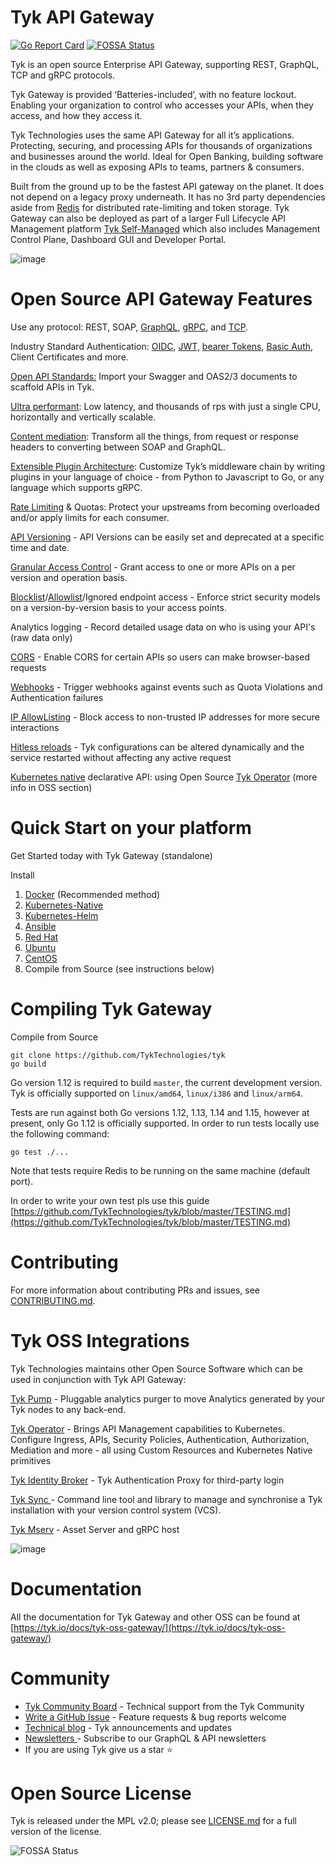 # Tyk API Gateway

<!-- [![Build Status](https://travis-ci.org/TykTechnologies/tyk.svg?branch=master)](https://travis-ci.org/TykTechnologies/tyk) -->
[![Go Report Card](https://goreportcard.com/badge/github.com/TykTechnologies/tyk)](https://goreportcard.com/report/github.com/TykTechnologies/tyk)
[![FOSSA Status](https://app.fossa.io/api/projects/git%2Bgithub.com%2FTykTechnologies%2Ftyk.svg?type=shield)](https://app.fossa.io/projects/git%2Bgithub.com%2FTykTechnologies%2Ftyk?ref=badge_shield)

Tyk is an open source Enterprise API Gateway, supporting REST, GraphQL, TCP and gRPC protocols. 

Tyk Gateway is provided ‘Batteries-included’, with no feature lockout. Enabling your organization to control who accesses your APIs, when they access, and how they access it. 

Tyk Technologies uses the same API Gateway for all it’s applications. Protecting, securing, and processing APIs for thousands of organizations and businesses around the world. Ideal for Open Banking, building software in the clouds as well as exposing APIs to teams, partners & consumers. 

Built from the ground up to be the fastest API gateway on the planet. It does not depend on a legacy proxy underneath. It has no 3rd party dependencies aside from [Redis](https://github.com/redis/redis) for distributed rate-limiting and token storage. Tyk Gateway can also be deployed as part of a larger Full Lifecycle API Management platform [Tyk Self-Managed](https://tyk.io/features/dashboard/) which also includes Management Control Plane, Dashboard GUI and Developer Portal.

![image](https://user-images.githubusercontent.com/14009/109156132-8ae9d980-7781-11eb-88d7-0b77c753a9ca.png)



# Open Source API Gateway Features

Use any protocol: REST, SOAP, [GraphQL](https://tyk.io/docs/tyk-apis/tyk-gateway-api/api-definition-objects/graphql/), [gRPC](https://tyk.io/docs/key-concepts/grpc-proxy/), and [TCP](https://tyk.io/docs/key-concepts/tcp-proxy/).

Industry Standard Authentication: [OIDC](https://tyk.io/docs/advanced-configuration/integrate/api-auth-mode/open-id-connect/#setting-up-oidc), [JWT,](https://tyk.io/docs/tyk-apis/tyk-gateway-api/api-definition-objects/jwt/) [bearer Tokens](https://tyk.io/docs/basic-config-and-security/security/authentication-authorization/bearer-tokens/), [Basic Auth](https://tyk.io/docs/tyk-apis/tyk-dashboard-api/basic-authentication/), Client Certificates and more.

[Open API Standards:](https://tyk.io/docs/getting-started/import-apis/) Import your Swagger and OAS2/3 documents to scaffold APIs in Tyk.

[Ultra performant](https://tyk.io/performance-tuning-your-tyk-api-gateway/): Low latency, and thousands of rps with just a single CPU, horizontally and vertically scalable.

[Content mediation](https://tyk.io/docs/advanced-configuration/transform-traffic/): Transform all the things, from request or response headers to converting between SOAP and GraphQL.

[Extensible Plugin Architecture](https://tyk.io/docs/plugins/): Customize Tyk’s middleware chain by writing plugins in your language of choice - from Python to Javascript to Go, or any language which supports gRPC.

[Rate Limiting](https://tyk.io/docs/basic-config-and-security/control-limit-traffic/rate-limiting/#setting-rate-limits-in-the-tyk-community-edition-gateway-ce) & Quotas: Protect your upstreams from becoming overloaded and/or apply limits for each consumer.

[API Versioning](https://tyk.io/docs/tyk-apis/tyk-gateway-api/api-definition-objects/versioning-endpoint/) - API Versions can be easily set and deprecated at a specific time and date.

[Granular Access Control](https://tyk.io/docs/security/security-policies/secure-apis-method-path/) - Grant access to one or more APIs on a per version and operation basis.

[Blocklist](https://tyk.io/docs/tyk-apis/tyk-gateway-api/api-definition-objects/ip-blacklisting/)/[Allowlist](https://tyk.io/docs/tyk-apis/tyk-gateway-api/api-definition-objects/ip-whitelisting/)/Ignored endpoint access - Enforce strict security models on a version-by-version basis to your access points.

Analytics logging - Record detailed usage data on who is using your API's (raw data only)

[CORS](https://tyk.io/docs/tyk-apis/tyk-gateway-api/api-definition-objects/cors/) - Enable CORS for certain APIs so users can make browser-based requests

[Webhooks](https://tyk.io/docs/basic-config-and-security/report-monitor-trigger-events/webhooks/) - Trigger webhooks against events such as Quota Violations and Authentication failures

[IP AllowListing](https://tyk.io/docs/tyk-apis/tyk-gateway-api/api-definition-objects/ip-whitelisting/) - Block access to non-trusted IP addresses for more secure interactions

[Hitless reloads](https://tyk.io/docs/tyk-configuration-reference/hot-restart-tyk-gateway-process/) - Tyk configurations can be altered dynamically and the service restarted without affecting any active request

[Kubernetes native](https://tyk.io/docs/tyk-oss/ce-helm-chart/) declarative API: using Open Source [Tyk Operator](https://github.com/TykTechnologies/tyk-operator) (more info in OSS section)


# Quick Start on your platform

Get Started today with Tyk Gateway (standalone) 

Install 

1. [Docker](https://tyk.io/docs/tyk-oss/ce-docker/) (Recommended method)
2. [ Kubernetes-Native  ](https://github.com/TykTechnologies/tyk-oss-k8s-deployment)
3. [Kubernetes-Helm](https://github.com/TykTechnologies/tyk-helm-chart#install-tyk-community-edition)
4. [Ansible](https://tyk.io/docs/tyk-oss/ce-ansible/)
5. [Red Hat](https://tyk.io/docs/tyk-oss/ce-redhat/)  
6. [Ubuntu](https://tyk.io/docs/tyk-oss/ce-ubuntu/)  
7. [CentOS](https://tyk.io/docs/tyk-oss/ce-centos/) 
8. Compile from Source (see instructions below)

# Compiling Tyk Gateway

Compile from Source

```
git clone https://github.com/TykTechnologies/tyk
go build
```


Go version 1.12 is required to build `master`, the current development version. Tyk is officially supported on `linux/amd64`, `linux/i386` and `linux/arm64`.

Tests are run against both Go versions 1.12, 1.13, 1.14 and 1.15, however at present, only Go 1.12 is officially supported.
In order to run tests locally use the following command:

```
go test ./...
```

Note that tests require Redis to be running on the same machine (default port).

In order to write your own test pls use this guide [https://github.com/TykTechnologies/tyk/blob/master/TESTING.md](https://github.com/TykTechnologies/tyk/blob/master/TESTING.md)

# Contributing

For more information about contributing PRs and issues, see [CONTRIBUTING.md](https://github.com/TykTechnologies/tyk/blob/master/CONTRIBUTING.md).


# Tyk OSS Integrations

Tyk Technologies maintains other Open Source Software which can be used in conjunction with Tyk API Gateway:

[Tyk Pump](https://github.com/TykTechnologies/tyk-pump) - Pluggable analytics purger to move Analytics generated by your Tyk nodes to any back-end.

[Tyk Operator](https://github.com/TykTechnologies/tyk-operator) - Brings API Management capabilities to Kubernetes. Configure Ingress, APIs, Security Policies, Authentication, Authorization, Mediation and more - all using Custom Resources and Kubernetes Native primitives

[Tyk Identity Broker](https://github.com/TykTechnologies/tyk-identity-broker) - Tyk Authentication Proxy for third-party login

[Tyk Sync ](https://github.com/TykTechnologies/tyk-sync)- Command line tool and library to manage and synchronise a Tyk installation with your version control system (VCS).

[Tyk Mserv](https://github.com/TykTechnologies/mserv) - Asset Server and gRPC host

![image](https://user-images.githubusercontent.com/14009/112309048-ea210800-8cb3-11eb-8e8e-dceb4cae4cad.png)

# Documentation

All the documentation for Tyk Gateway and other OSS can be found at [https://tyk.io/docs/tyk-oss-gateway/](https://tyk.io/docs/tyk-oss-gateway/)


# Community



*   [Tyk Community Board](https://community.tyk.io) - Technical support from the Tyk Community
*   [Write a GitHub Issue](https://github.com/TykTechnologies/tyk/issues/new/choose) - Feature requests & bug reports welcome
*   [Technical blog](https://tyk.io/api-expertise/blog/) - Tyk announcements and updates
*   [Newsletters ](https://pages.tyk.io/newsletter)- Subscribe to our GraphQL & API newsletters
*   If you are using Tyk give us a star ⭐️  


# Open Source License

Tyk is released under the MPL v2.0; please see [LICENSE.md](https://github.com/TykTechnologies/tyk/blob/master/LICENSE.md) for a full version of the license.

![FOSSA Status](https://app.fossa.io/api/projects/git%2Bgithub.com%2FTykTechnologies%2Ftyk.svg?type=large)


